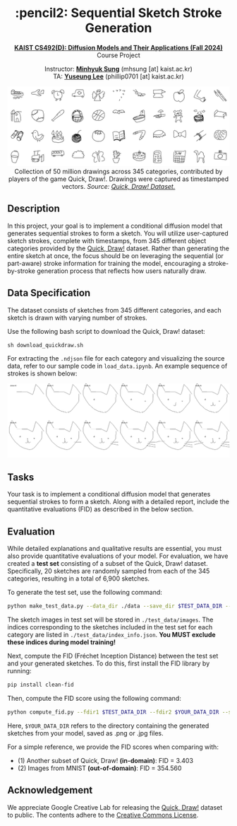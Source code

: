 <div align=center>
  <h1>
  :pencil2: Sequential Sketch Stroke Generation
  </h1>
  <p>
    <a href=https://mhsung.github.io/kaist-cs492d-fall-2024/ target="_blank"><b>KAIST CS492(D): Diffusion Models and Their Applications (Fall 2024)</b></a><br>
    Course Project
  </p>
</div>

<div align=center>
  <p>
    Instructor: <a href=https://mhsung.github.io target="_blank"><b>Minhyuk Sung</b></a> (mhsung [at] kaist.ac.kr)<br>
    TA: <a href=https://phillipinseoul.github.io/ target="_blank"><b>Yuseung Lee</b></a>  (phillip0701 [at] kaist.ac.kr)
  </p>
</div>

<div align=center>
   <img src="./assets/teaser.png">
   <figcaption>
    Collection of 50 million drawings across 345 categories, contributed by players of the game Quick, Draw!. Drawings were captured as timestamped vectors.
    <i>Source: <a href="https://quickdraw.withgoogle.com/data/">Quick, Draw! Dataset.</a></i>
    </figcaption>
</div>

## Description
In this project, your goal is to implement a conditional diffusion model that generates sequential strokes to form a sketch. You will utilize user-captured sketch strokes, complete with timestamps, from 345 different object categories provided by the [Quick, Draw!](https://quickdraw.withgoogle.com/data/) dataset. Rather than generating the entire sketch at once, the focus should be on leveraging the sequential (or part-aware) stroke information for training the model, encouraging a stroke-by-stroke generation process that reflects how users naturally draw.

## Data Specification
The dataset consists of sketches from 345 different categories, and each sketch is drawn with varying number of strokes.

Use the following bash script to download the Quick, Draw! dataset:
```
sh download_quickdraw.sh
```

For extracting the `.ndjson` file for each category and visualizing the source data, refer to our sample code in `load_data.ipynb`. An example sequence of strokes is shown below:

<div align=center>
  <img src="./assets/sample.png" width="768"/>
</div>

## Tasks
Your task is to implement a conditional diffusion model that generates sequential strokes to form a sketch. Along with a detailed report, include the quantitative evaluations (FID) as described in the below section.

## Evaluation

While detailed explanations and qualitative results are essential, you must also provide quantitative evaluations of your model. For evaluation, we have created a **test set** consisting of a subset of the Quick, Draw! dataset. Specifically, 20 sketches are randomly sampled from each of the 345 categories, resulting in a total of 6,900 sketches.

To generate the test set, use the following command:
```bash
python make_test_data.py --data_dir ./data --save_dir $TEST_DATA_DIR --num_per_category 20
```

The sketch images in test set will be stored in `./test_data/images`. The indices corresponding to the sketches included in the test set for each category are listed in `./test_data/index_info.json`. **You MUST exclude these indices during model training!**

Next, compute the FID (Fréchet Inception Distance) between the test set and your generated sketches. To do this, first install the FID library by running:
```bash
pip install clean-fid
``` 

Then, compute the FID score using the following command:
```bash
python compute_fid.py --fdir1 $TEST_DATA_DIR --fdir2 $YOUR_DATA_DIR --save_path fid_score.txt
```
Here, `$YOUR_DATA_DIR` refers to the directory containing the generated sketches from your model, saved as .png or .jpg files.

For a simple reference, we provide the FID scores when comparing with:

* (1) Another subset of Quick, Draw! **(in-domain)**: FID = 3.403
* (2) Images from MNIST **(out-of-domain)**: FID = 354.560

## Acknowledgement 
We appreciate Google Creative Lab for releasing the [Quick, Draw!](https://oppo-us-research.github.io/OpenIllumination/) dataset to public. The contents adhere to the [Creative Commons License](https://creativecommons.org/licenses/by/4.0/).
